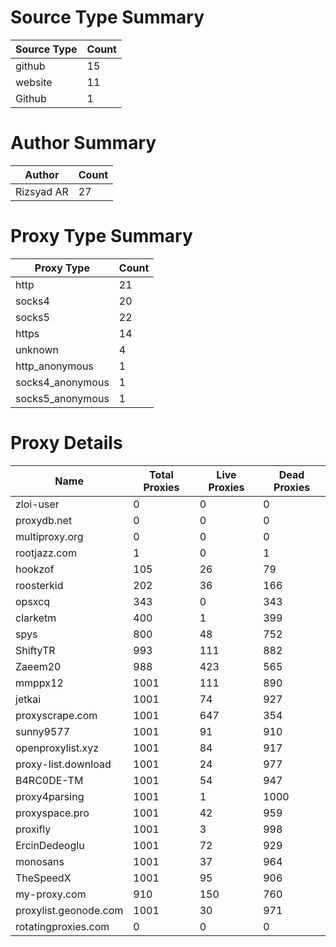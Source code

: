 # Source Type Summary

| Source Type | Count |
|-------------|-------|
| github | 15 |
| website | 11 |
| Github | 1 |


# Author Summary

| Author | Count |
|--------|-------|
| Rizsyad AR | 27 |


# Proxy Type Summary

| Proxy Type | Count |
|------------|-------|
| http | 21 |
| socks4 | 20 |
| socks5 | 22 |
| https | 14 |
| unknown | 4 |
| http_anonymous | 1 |
| socks4_anonymous | 1 |
| socks5_anonymous | 1 |


# Proxy Details

| Name | Total Proxies | Live Proxies | Dead Proxies |
|------|---------------|--------------|---------------|
| zloi-user | 0 | 0 | 0 |
| proxydb.net | 0 | 0 | 0 |
| multiproxy.org | 0 | 0 | 0 |
| rootjazz.com | 1 | 0 | 1 |
| hookzof | 105 | 26 | 79 |
| roosterkid | 202 | 36 | 166 |
| opsxcq | 343 | 0 | 343 |
| clarketm | 400 | 1 | 399 |
| spys | 800 | 48 | 752 |
| ShiftyTR | 993 | 111 | 882 |
| Zaeem20 | 988 | 423 | 565 |
| mmppx12 | 1001 | 111 | 890 |
| jetkai | 1001 | 74 | 927 |
| proxyscrape.com | 1001 | 647 | 354 |
| sunny9577 | 1001 | 91 | 910 |
| openproxylist.xyz | 1001 | 84 | 917 |
| proxy-list.download | 1001 | 24 | 977 |
| B4RC0DE-TM | 1001 | 54 | 947 |
| proxy4parsing | 1001 | 1 | 1000 |
| proxyspace.pro | 1001 | 42 | 959 |
| proxifly | 1001 | 3 | 998 |
| ErcinDedeoglu | 1001 | 72 | 929 |
| monosans | 1001 | 37 | 964 |
| TheSpeedX | 1001 | 95 | 906 |
| my-proxy.com | 910 | 150 | 760 |
| proxylist.geonode.com | 1001 | 30 | 971 |
| rotatingproxies.com | 0 | 0 | 0 |
